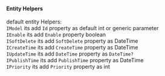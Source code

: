 
#### Entity Helpers
default entity Helpers:\
`IModel` its add `Id` property as default int or generic parameter  
`IEnable` its add `Enable` property boolean  
`ISoftDelete` its add `SoftDelete` property as DateTime  
`ICreateTime` its add `CreateTime` property as DateTime  
`IUpdateTime` its add `DateTime` property as `DateTime?`  
`IPublishTime` its add `PublishTime` property as DateTime  
`IPriority` its add `Priority` property as int
